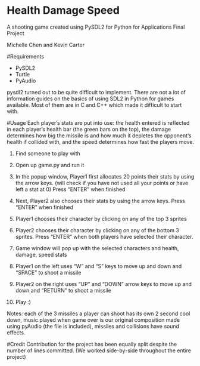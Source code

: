 # Health Damage Speed

A shooting game created using PySDL2 for Python for Applications Final Project

Michelle Chen and Kevin Carter

#Requirements
* PySDL2
* Turtle
* PyAudio

pysdl2 turned out to be quite difficult to implement. There are not a lot of information guides on the basics of using SDL2 in Python for games available. Most of them are in C and C++ which made it difficult to start with. 

#Usage
Each player’s stats are put into use: the health entered is reflected in each player’s health bar (the green bars on the top), the damage determines how big the missile is and how much it depletes the opponent’s health if collided with, and the speed determines how fast the players move.  

1. Find someone to play with

2. Open up game.py and run it

3. In the popup window, Player1 first allocates 20 points their stats by using the arrow keys. (will check if you have not used all your points or have left a stat at 0) Press “ENTER” when finished

4. Next, Player2 also chooses their stats by using the arrow keys. Press “ENTER” when finished

5. Player1 chooses their character by clicking on any of the top 3 sprites

6. Player2 chooses their character by clicking on any of the bottom 3 sprites. Press “ENTER” when both players have selected their character.

7. Game window will pop up with the selected characters and health, damage, speed stats

8. Player1 on the left uses “W” and “S” keys to move up and down and “SPACE” to shoot a missile

9. Player2 on the right uses “UP” and “DOWN” arrow keys to move up and down and “RETURN” to shoot a missile 

10. Play :)

Notes: each of the 3 missiles a player can shoot has its own 2 second cool down, music played when game over is our original composition made using pyAudio (the file is included), missiles and collisions have sound effects.  

#Credit
Contribution for the project has been equally split despite the number of lines committed. (We worked side-by-side throughout the entire project)
